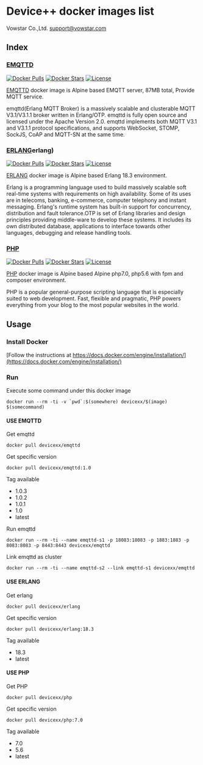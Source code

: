 # Device++ docker images list

Vowstar Co.,Ltd. <support@vowstar.com>

## Index

### [EMQTTD](#use-emqttd)
[![Docker Pulls](https://img.shields.io/docker/pulls/devicexx/emqttd.svg)](https://hub.docker.com/r/devicexx/emqttd/) [![Docker Stars](https://img.shields.io/docker/stars/devicexx/emqttd.svg)](https://hub.docker.com/r/devicexx/emqttd/) [![License](https://img.shields.io/badge/license-MIT-blue.svg?style=flat)](https://github.com/vowstar/esp8266/blob/master/LICENSE)

[EMQTTD](https://hub.docker.com/r/devicexx/emqttd/) docker image is Alpine based EMQTT server, 87MB total, Provide MQTT service. 

emqttd(Erlang MQTT Broker) is a massively scalable and clusterable MQTT V3.1/V3.1.1 broker written in Erlang/OTP.
emqttd is fully open source and licensed under the Apache Version 2.0. emqttd implements both MQTT V3.1 and V3.1.1 protocol specifications, and supports WebSocket, STOMP, SockJS, CoAP and MQTT-SN at the same time.

### [ERLANG](#use-emqttd)erlang)
[![Docker Pulls](https://img.shields.io/docker/pulls/devicexx/erlang.svg)](https://hub.docker.com/r/devicexx/erlang/) [![Docker Stars](https://img.shields.io/docker/stars/devicexx/erlang.svg)](https://hub.docker.com/r/devicexx/erlang/) [![License](https://img.shields.io/badge/license-MIT-blue.svg?style=flat)](https://github.com/vowstar/esp8266/blob/master/LICENSE)

[ERLANG](https://hub.docker.com/r/devicexx/erlang/) docker image is Alpine based Erlang 18.3 environment.

Erlang is a programming language used to build massively scalable soft real-time systems with requirements on high availability. Some of its uses are in telecoms, banking, e-commerce, computer telephony and instant messaging. Erlang's runtime system has built-in support for concurrency, distribution and fault tolerance.OTP is set of Erlang libraries and design principles providing middle-ware to develop these systems. It includes its own distributed database, applications to interface towards other languages, debugging and release handling tools.

### [PHP](#use-php)
[![Docker Pulls](https://img.shields.io/docker/pulls/devicexx/php.svg)](https://hub.docker.com/r/devicexx/php/) [![Docker Stars](https://img.shields.io/docker/stars/devicexx/php.svg)](https://hub.docker.com/r/devicexx/php/) [![License](https://img.shields.io/badge/license-MIT-blue.svg?style=flat)](https://github.com/vowstar/esp8266/blob/master/LICENSE)

[PHP](https://hub.docker.com/r/devicexx/php/) docker image is Alpine based Alpine php7.0, php5.6 with fpm and composer environment.

PHP is a popular general-purpose scripting language that is especially suited to web development.
Fast, flexible and pragmatic, PHP powers everything from your blog to the most popular websites in the world.


## Usage
### Install Docker
[Follow the instructions at https://docs.docker.com/engine/installation/](https://docs.docker.com/engine/installation/)

### Run

Execute some command under this docker image

``docker run --rm -ti -v `pwd`:$(somewhere) devicexx/$(image) $(somecommand)``

#### USE EMQTTD

Get emqttd

``docker pull devicexx/emqttd``

Get specific version

``docker pull devicexx/emqttd:1.0``

Tag available

- 1.0.3
- 1.0.2
- 1.0.1
- 1.0
- latest 

Run emqttd

``docker run --rm -ti --name emqttd-s1 -p 18083:18083 -p 1883:1883 -p 8083:8083 -p 8443:8443 devicexx/emqttd``

Link emqttd as cluster

``docker run --rm -ti --name emqttd-s2 --link emqttd-s1 devicexx/emqttd``

#### USE ERLANG

Get erlang

``docker pull devicexx/erlang``

Get specific version

``docker pull devicexx/erlang:18.3``

Tag available

- 18.3
- latest 

#### USE PHP

Get PHP

``docker pull devicexx/php``

Get specific version

``docker pull devicexx/php:7.0``

Tag available

- 7.0
- 5.6
- latest 

